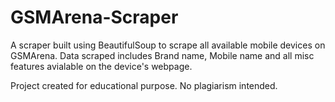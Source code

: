 # GSMArena-Scraper

A scraper built using BeautifulSoup to scrape all available mobile devices on GSMArena. Data scraped includes Brand name, Mobile name and all misc features avialable on the device's webpage.




Project created for educational purpose. No plagiarism intended.
